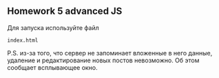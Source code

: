 ## Homework 5 advanced JS

Для запуска используйте файл


```
index.html

```
P.S. из-за того, что сервер не запоминает вложенные в него данные, удаление и редактирование новых постов невозможно. Об этом сообщает всплывающее окно.
